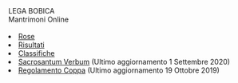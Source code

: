 <th>LEGA BOBICA<br/></th><td>Mantrimoni Online</td><th><br/></th><th><br/></th><li><a href="https://denno985.github.io/asta" class="active">Rose</a></li><li><a href="https://denno985.github.io/risultati" class="active">Risultati</a></li><li><a href="https://denno985.github.io/classifiche" class="active">Classifiche</a></li><li><a href="https://denno985.github.io/verbum.pdf" class="active">Sacrosantum Verbum</a> (Ultimo aggiornamento 1 Settembre 2020)</li><li><a href="https://denno985.github.io/coppa.pdf" class="active">Regolamento Coppa</a> (Ultimo aggiornamento 19 Ottobre 2019)</li>
